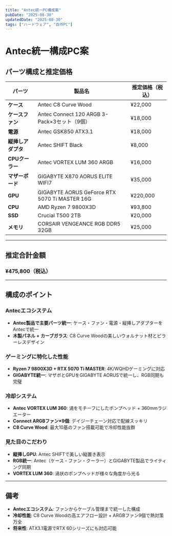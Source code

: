 ```yaml
---
title: "Antec統一PC構成案"
pubDate: "2025-08-30"
updatedDate: "2025-08-30"
tags: ["ハードウェア", "自作PC"]
---
```

# Antec統一構成PC案

## パーツ構成と推定価格

| パーツ         | 製品名                                           | 推定価格（税込） |
| ----------- | --------------------------------------------- | -------- |
| **ケース**     | Antec C8 Curve Wood                           | ¥22,000  |
| **ケースファン**  | Antec Connect 120 ARGB 3-Pack×3セット（9個）        | ¥18,000  |
| **電源**      | Antec GSK850 ATX3.1                           | ¥18,000  |
| **縦挿しアダプタ** | Antec SHIFT Black                             | ¥8,000   |
| **CPUクーラー** | Antec VORTEX LUM 360 ARGB                     | ¥16,000  |
| **マザーボード**  | GIGABYTE X870 AORUS ELITE WIFI7               | ¥35,000  |
| **GPU**     | GIGABYTE AORUS GeForce RTX 5070 Ti MASTER 16G | ¥220,000 |
| **CPU**     | AMD Ryzen 7 9800X3D                           | ¥93,800  |
| **SSD**     | Crucial T500 2TB                              | ¥20,000  |
| **メモリ**     | CORSAIR VENGEANCE RGB DDR5 32GB               | ¥25,000  |

---

## **推定合計金額**

### **¥475,800（税込）**

---

## 構成のポイント

### **Antecエコシステム**

- **Antec製品で主要パーツ統一**: ケース・ファン・電源・縦挿しアダプターをAntecで統一
- **木製パネル + カーブガラス**: C8 Curve Woodの美しいウォルナット材とピラーレスデザイン

### **ゲーミングに特化した性能**

- **Ryzen 7 9800X3D + RTX 5070 Ti MASTER**: 4K/WQHDゲーミングに対応
- **GIGABYTE統一**: マザボとGPUをGIGABYTE AORUSで統一し、RGB同期も完璧

### **冷却システム**

- **Antec VORTEX LUM 360**: 渦をモチーフにしたポンプヘッド + 360mmラジエーター
- **Connect ARGBファン×9個**: デイジーチェーン対応で配線スッキリ
- **C8 Curve Wood**: 最大10基のファン搭載可能で冷却性能抜群

### **見た目のこだわり**

- **縦挿しGPU**: Antec SHIFTで美しい縦置き表示
- **RGB統一**: Antec（ケース・ファン・クーラー）とGIGABYTE製品でライティング同期
- **VORTEX LUM 360**: 渦状のポンプヘッドが様々な角度から光る

---

## 備考

- **Antecエコシステム**: ファンからケーブル管理まで統一した構成
- **冷却性能**: C8 Curve Woodの高エアフロー設計 + ARGBファン9個で熱対策万全
- **将来性**: ATX3.1電源でRTX 60シリーズにも対応可能